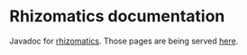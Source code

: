 # Rhizomatics documentation
Javadoc for [rhizomatics](https://framagit.org/haberman/rhizomatics). Those pages are being served [here](https://nadous.github.io/docs/rhizomatics/).
